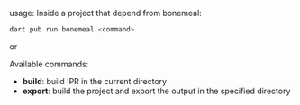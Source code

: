 usage:
Inside a project that depend from bonemeal:
```bash
dart pub run bonemeal <command>
```
or 

Available commands:
  - **build**: build IPR in the current directory
  - **export**: build the project and export the output in the specified directory